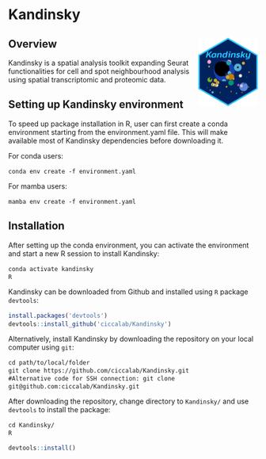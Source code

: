 # Kandinsky

## Overview <img src="man/figures/logo.png" align="right" height="138" alt="" />
Kandinsky is a spatial analysis toolkit expanding Seurat functionalities for cell and spot neighbourhood analysis using spatial transcriptomic and proteomic data.

## Setting up Kandinsky environment
To speed up package installation in R, user can first create a conda environment starting from the environment.yaml file.
This will make available most of Kandinsky dependencies before downloading it.

For conda users:
```
conda env create -f environment.yaml
```

For mamba users:
```
mamba env create -f environment.yaml
```


## Installation
After setting up the conda environment, you can activate the environment and start a new R session to install Kandinsky:

```
conda activate kandinsky
R
```


Kandinsky can be downloaded from Github and installed using `R` package `devtools`:
```r
install.packages('devtools')
devtools::install_github('ciccalab/Kandinsky')
```


Alternatively, install Kandinsky by downloading the repository on your local computer using `git`:

```
cd path/to/local/folder
git clone https://github.com/ciccalab/Kandinsky.git
#Alternative code for SSH connection: git clone git@github.com:ciccalab/Kandinsky.git
```

After downloading the repository, change directory to `Kandinsky/` and use `devtools` to install the package:

```
cd Kandinsky/
R
```
```r
devtools::install()
```
